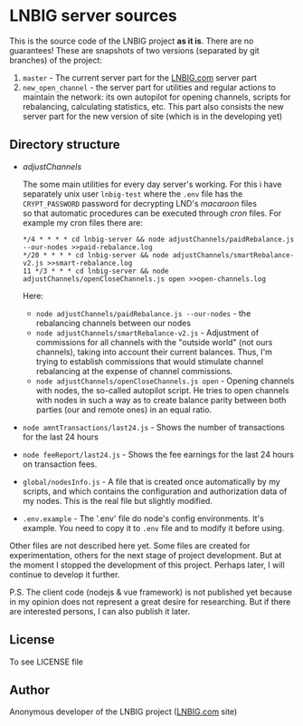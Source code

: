 LNBIG server sources
====================

This is the source code of the LNBIG project **as it is**. There are no
guarantees! These are snapshots of two versions (separated by git
branches) of the project:

1. `master` - The current server part for the [LNBIG.com](https://lnbig.com/)
   server part
2. `new_open_channel` - the server part for utilities and regular
   actions to maintain the network: its own autopilot for opening
   channels, scripts for rebalancing, calculating statistics, etc. This
   part also consists the new server part for the new version of site
   (which is in the developing yet)

Directory structure
-------------------

- *adjustChannels*

  The some main utilities for every day server's working. For this i
  have separately unix user `lnbig-test` where the `.env` file has the
  `CRYPT_PASSWORD` password for decrypting LND's *macaroon* files  
  so that automatic procedures can be executed through *cron* files. For
  example my cron files there are:

  ```
  */4 * * * * cd lnbig-server && node adjustChannels/paidRebalance.js --our-nodes >>paid-rebalance.log
  */20 * * * * cd lnbig-server && node adjustChannels/smartRebalance-v2.js >>smart-rebalance.log
  11 */3 * * * cd lnbig-server && node adjustChannels/openCloseChannels.js open >>open-channels.log
  ```

  Here:

  - `node adjustChannels/paidRebalance.js --our-nodes` - the rebalancing
    channels between our nodes
  - `node adjustChannels/smartRebalance-v2.js` - Adjustment of
    commissions for all channels with the "outside world" (not ours
    channels), taking into account their current balances. Thus, I'm
    trying to establish commissions that would stimulate channel
    rebalancing at the expense of channel commissions.
  - `node adjustChannels/openCloseChannels.js open` - Opening channels
    with nodes, the so-called autopilot script. He tries to open
    channels with nodes in such a way as to create balance parity
    between both parties (our and remote ones) in an equal ratio.


- `node amntTransactions/last24.js` - Shows the number of transactions
  for the last 24 hours
- `node feeReport/last24.js` - Shows the fee earnings for the last 24
  hours on transaction fees.
- `global/nodesInfo.js` - A file that is created once automatically by
  my scripts, and which contains the configuration and authorization
  data of my nodes. This is the real file but slightly modified.
- `.env.example` - The '.env' file do node's config environments. It's
  example. You need to copy it to `.env` file and to modify it before
  using.

Other files are not described here yet. Some files are created for
experimentation, others for the next stage of project development. But
at the moment I stopped the development of this project. Perhaps later,
I will continue to develop it further.

P.S. The client code (nodejs & vue framework) is not published yet
because in my opinion does not represent a great desire for researching.
But if there are interested persons, I can also publish it later.

License
-------

To see LICENSE file

Author
------

Anonymous developer of the LNBIG project ([LNBIG.com](https://lnbig.com/) site)
